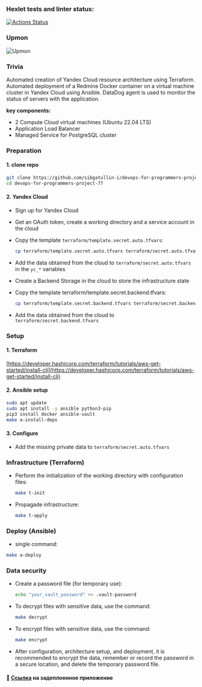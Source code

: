 ### Hexlet tests and linter status:

[![Actions Status](https://github.com/sibgatullin-i/devops-for-programmers-project-77/actions/workflows/hexlet-check.yml/badge.svg)](https://github.com/sibgatullin-i/devops-for-programmers-project-77/actions)

### Upmon

![Upmon](https://app.upmon.com/badge/e3ac062e-2c3c-47c4-99d8-aca6ef/hfpOwBHk-2.svg)

### Trivia

Automated creation of Yandex Cloud resource architecture using Terraform. Automated deployment of a Redmine Docker container on a virtual machine cluster in Yandex Cloud using Ansible. DataDog agent is used to monitor the status of servers with the application.

**key components:**

- 2 Compute Cloud virtual machines (Ubuntu 22.04 LTS)
- Application Load Balancer
- Managed Service for PostgreSQL cluster

### Preparation

#### 1. clone repo

```bash
git clone https://github.com/sibgatullin-i/devops-for-programmers-project-77.git
cd devops-for-programmers-project-77
```

#### 2. Yandex Cloud

- Sign up for Yandex Cloud
- Get an OAuth token, create a working directory and a service account in the cloud
- Copy the template `terraform/template.secret.auto.tfvars`:

   ```bash
   cp terraform/template.secret.auto.tfvars terraform/secret.auto.tfvars
   ```

- Add the data obtained from the cloud to `terraform/secret.auto.tfvars` in the `yc_*` variables
- Create a Backend Storage in the cloud to store the infrastructure state
- Copy the template terraform/template.secret.backend.tfvars:

   ```bash
   cp terraform/template.secret.backend.tfvars terraform/secret.backend.tfvars
   ```
- Add the data obtained from the cloud to  `terraform/secret.backend.tfvars`

### Setup

#### 1. Terraform

[https://developer.hashicorp.com/terraform/tutorials/aws-get-started/install-cli](https://developer.hashicorp.com/terraform/tutorials/aws-get-started/install-cli)

#### 2. Ansible setup

```bash
sudo apt update
sudo apt install -y ansible python3-pip
pip3 install docker ansible-vault
make a-install-deps
```

#### 3. Configure

- Add the missing private data to `terraform/secret.auto.tfvars`

### Infrastructure (Terraform)

- Perform the initialization of the working directory with configuration files:

  ```bash
  make t-init
  ```

- Propagade infrastructure:

  ```bash
  make t-apply
  ```

### Deploy (Ansible)

- single command:

```bash
make a-deploy
```

### Data security

- Create a password file (for temporary use):

  ```bash
  echo "your_vault_password" >> .vault-password
  ```

- To decrypt files with sensitive data, use the command:

  ```bash
  make decrypt
  ```

- To encrypt files with sensitive data, use the command:

  ```bash
  make encrypt
  ```

- After configuration, architecture setup, and deployment, it is recommended to encrypt the data, remember or record the password in a secure location, and delete the temporary password file.

#### :link: [Ссылка](https://devops3.dyndns.org) на задеплоенное приложение